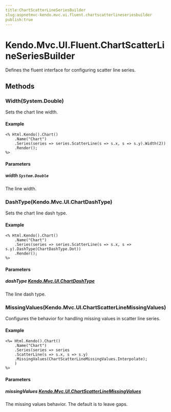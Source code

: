 ```yaml
---
title:ChartScatterLineSeriesBuilder
slug:aspnetmvc-kendo.mvc.ui.fluent.chartscatterlineseriesbuilder
publish:true
---
```


# Kendo.Mvc.UI.Fluent.ChartScatterLineSeriesBuilder
Defines the fluent interface for configuring scatter line series.



## Methods

### Width(System.Double)
Sets the chart line width.


#### Example

    <% Html.Kendo().Chart()
        .Name("Chart")
        .Series(series => series.ScatterLine(s => s.x, s => s.y).Width(2))
        .Render();
    %>
        


#### Parameters

##### width `System.Double`
The line width.




### DashType(Kendo.Mvc.UI.ChartDashType)
Sets the chart line dash type.


#### Example

    <% Html.Kendo().Chart()
        .Name("Chart")
        .Series(series => series.ScatterLine(s => s.x, s => s.y).DashType(ChartDashType.Dot))
        .Render();
    %>
        


#### Parameters

##### dashType [Kendo.Mvc.UI.ChartDashType](/api/wrappers/aspnet-mvc/Kendo.Mvc.UI/ChartDashType)
The line dash type.




### MissingValues(Kendo.Mvc.UI.ChartScatterLineMissingValues)
Configures the behavior for handling missing values in scatter line series.


#### Example

    <%= Html.Kendo().Chart()
        .Name("Chart")
        .Series(series => series
        .ScatterLine(s => s.x, s => s.y)
        .MissingValues(ChartScatterLineMissingValues.Interpolate);
        )
    %>
        


#### Parameters

##### missingValues [Kendo.Mvc.UI.ChartScatterLineMissingValues](/api/wrappers/aspnet-mvc/Kendo.Mvc.UI/ChartScatterLineMissingValues)
The missing values behavior. The default is to leave gaps.





